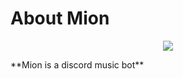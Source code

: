 # About Mion
<p align="center">
  <img src="https://i.ibb.co/jM5MZ5R/github.jpg" />
</p>
**Mion is a discord music bot**

